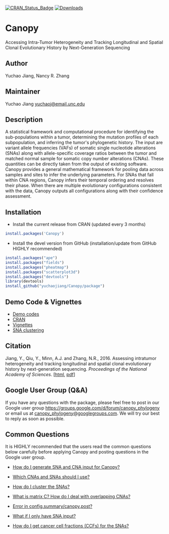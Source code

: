 [![CRAN_Status_Badge](http://www.r-pkg.org/badges/version/Canopy)](http://cran.r-project.org/web/packages/Canopy)
[![Downloads](http://cranlogs.r-pkg.org/badges/Canopy)](http://cran.rstudio.com/package=Canopy)

# Canopy

Accessing Intra-Tumor Heterogeneity and Tracking Longitudinal and Spatial Clonal Evolutionary History by Next-Generation Sequencing


## Author
Yuchao Jiang, Nancy R. Zhang

## Maintainer
Yuchao Jiang <yuchaoj@email.unc.edu>


## Description
  A statistical framework and computational procedure for identifying
  the sub-populations within a tumor, determining the mutation profiles of each
  subpopulation, and inferring the tumor's phylogenetic history. The input are
  variant allele frequencies (VAFs) of somatic single nucleotide alterations
  (SNAs) along with allele-specific coverage ratios between the tumor and matched
  normal sample for somatic copy number alterations (CNAs). These quantities can
  be directly taken from the output of existing software. Canopy provides a
  general mathematical framework for pooling data across samples and sites to
  infer the underlying parameters. For SNAs that fall within CNA regions, Canopy
  infers their temporal ordering and resolves their phase.  When there are
  multiple evolutionary configurations consistent with the data, Canopy outputs
  all configurations along with their confidence assessment.


## Installation
* Install the current release from CRAN (updated every 3 months)
```r
install.packages('Canopy')
```

* Install the devel version from GitHub (installation/update from GitHub HIGHLY recommended)
```r
install.packages("ape")
install.packages("fields")
install.packages("pheatmap")
install.packages("scatterplot3d")
install.packages("devtools")
library(devtools)
install_github("yuchaojiang/Canopy/package")
```


## Demo Code & Vignettes
* [Demo codes](https://github.com/yuchaojiang/Canopy/blob/master/demo_code)
* [CRAN](https://cran.r-project.org/web/packages/Canopy/index.html)
* [Vignettes](https://cran.r-project.org/web/packages/Canopy/vignettes/Canopy_vignettes.pdf)
* [SNA clustering](https://github.com/yuchaojiang/Canopy/edit/master/clustering)

<!-- * [Vignettes](https://github.com/yuchaojiang/Canopy/blob/master/package/vignettes/Canopy_vignettes.pdf) -->

## Citation
Jiang, Y., Qiu, Y., Minn, A.J. and Zhang, N.R., 2016. Assessing intratumor heterogeneity and tracking longitudinal and spatial clonal evolutionary history by next-generation sequencing. *Proceedings of the National Academy of Sciences*. [[html](http://www.pnas.org/content/113/37/E5528), [pdf](http://www.pnas.org/content/113/37/E5528.full.pdf)]


## Google User Group (Q&A)
If you have any questions with the package, please feel free to post in our Google user group https://groups.google.com/d/forum/canopy_phylogeny or email us at canopy_phylogeny@googlegroups.com. We will try our best to reply as soon as possible.


## Common Questions

It is HIGHLY recommended that the users read the common questions below carefully before applying Canopy and posting questions in the Google user group.

* [How do I generate SNA and CNA input for Canopy?](https://github.com/yuchaojiang/Canopy/blob/master/instruction/SNA_CNA_input.md)

* [Which CNAs and SNAs should I use?](https://github.com/yuchaojiang/Canopy/blob/master/instruction/SNA_CNA_choice.md)

* [How do I cluster the SNAs?](https://github.com/yuchaojiang/Canopy/edit/master/clustering)

* [What is matrix C? How do I deal with overlapping CNAs?](https://github.com/yuchaojiang/Canopy/blob/master/instruction/overlapping_CNA.md)

* [Error in config.summary/canopy.post?](https://github.com/yuchaojiang/Canopy/blob/master/instruction/config_summary_error.md)

* [What if I only have SNA input?](https://github.com/yuchaojiang/Canopy/blob/master/instruction/sampling_mode.md)

* [How do I get cancer cell fractions (CCFs) for the SNAs?](https://github.com/yuchaojiang/Canopy/blob/master/instruction/CCF.md)
